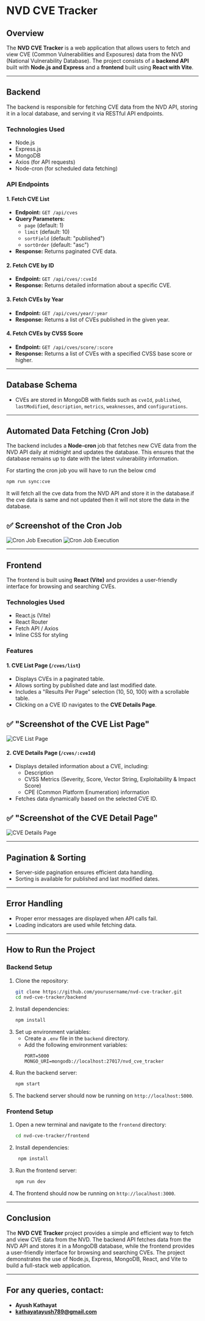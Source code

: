 # NVD CVE Tracker

## Overview

The **NVD CVE Tracker** is a web application that allows users to fetch and view CVE (Common Vulnerabilities and Exposures) data from the NVD (National Vulnerability Database). The project consists of a **backend API** built with **Node.js and Express** and a **frontend** built using **React with Vite**.

---

## Backend

The backend is responsible for fetching CVE data from the NVD API, storing it in a local database, and serving it via RESTful API endpoints.

### Technologies Used

- Node.js
- Express.js
- MongoDB
- Axios (for API requests)
- Node-cron (for scheduled data fetching)

### API Endpoints

#### 1. **Fetch CVE List**

- **Endpoint:** `GET /api/cves`
- **Query Parameters:**
  - `page` (default: 1)
  - `limit` (default: 10)
  - `sortField` (default: "published")
  - `sortOrder` (default: "asc")
- **Response:** Returns paginated CVE data.

#### 2. **Fetch CVE by ID**

- **Endpoint:** `GET /api/cves/:cveId`
- **Response:** Returns detailed information about a specific CVE.

#### 3. **Fetch CVEs by Year**

- **Endpoint:** `GET /api/cves/year/:year`
- **Response:** Returns a list of CVEs published in the given year.

#### 4. **Fetch CVEs by CVSS Score**

- **Endpoint:** `GET /api/cves/score/:score`
- **Response:** Returns a list of CVEs with a specified CVSS base score or higher.

---

## Database Schema

- CVEs are stored in MongoDB with fields such as `cveId`, `published`, `lastModified`, `description`, `metrics`, `weaknesses`, and `configurations`.

---

## Automated Data Fetching (Cron Job)

The backend includes a **Node-cron** job that fetches new CVE data from the NVD API daily at midnight and updates the database. This ensures that the database remains up to date with the latest vulnerability information.

For starting the cron job you will have to run the below cmd 
```sh
npm run sync:cve
```

It will fetch all the cve data from the NVD API and store it in the database.if the cve data is same and not updated then it will not store the data in the database.


## ✅ Screenshot of the Cron Job

![Cron Job Execution](https://i.postimg.cc/rsY5vHJZ/securein-3.jpg)
![Cron Job Execution](https://i.postimg.cc/3rLj4yTj/securein-4.jpg)

---

## Frontend

The frontend is built using **React (Vite)** and provides a user-friendly interface for browsing and searching CVEs.

### Technologies Used

- React.js (Vite)
- React Router
- Fetch API / Axios
- Inline CSS for styling

### Features

#### 1. **CVE List Page (`/cves/list`)**

- Displays CVEs in a paginated table.
- Allows sorting by published date and last modified date.
- Includes a "Results Per Page" selection (10, 50, 100) with a scrollable table.
- Clicking on a CVE ID navigates to the **CVE Details Page**.

## ✅ "Screenshot of the CVE List Page"
![CVE List Page](https://i.postimg.cc/fRPbnNYh/securein-1.png)

#### 2. **CVE Details Page (`/cves/:cveId`)**

- Displays detailed information about a CVE, including:
  - Description
  - CVSS Metrics (Severity, Score, Vector String, Exploitability & Impact Score)
  - CPE (Common Platform Enumeration) information
- Fetches data dynamically based on the selected CVE ID.

## ✅ "Screenshot of the CVE Detail Page"
![CVE Details Page](https://i.postimg.cc/HxdfkTcN/securein-2.png)

---

## Pagination & Sorting

- Server-side pagination ensures efficient data handling.
- Sorting is available for published and last modified dates.

---

## Error Handling

- Proper error messages are displayed when API calls fail.
- Loading indicators are used while fetching data.

---

## How to Run the Project

### Backend Setup

1. Clone the repository:
   ```sh
   git clone https://github.com/yourusername/nvd-cve-tracker.git
   cd nvd-cve-tracker/backend
    ```
2. Install dependencies:
   ```sh
   npm install
   ```
3. Set up environment variables:
    - Create a `.env` file in the `backend` directory.
    - Add the following environment variables:
      ```env
      PORT=5000
      MONGO_URI=mongodb://localhost:27017/nvd_cve_tracker
      ```
4. Run the backend server:
    ```sh
    npm start
    ```
5. The backend server should now be running on `http://localhost:5000`.

### Frontend Setup

1. Open a new terminal and navigate to the `frontend` directory:
   ```sh
   cd nvd-cve-tracker/frontend
   ```
2. Install dependencies:
   ```sh
    npm install
    ```
3. Run the frontend server:
    ```sh
    npm run dev
    ```
4. The frontend should now be running on `http://localhost:3000`.

---

## Conclusion

The **NVD CVE Tracker** project provides a simple and efficient way to fetch and view CVE data from the NVD. The backend API fetches data from the NVD API and stores it in a MongoDB database, while the frontend provides a user-friendly interface for browsing and searching CVEs. The project demonstrates the use of Node.js, Express, MongoDB, React, and Vite to build a full-stack web application.

---

## For any queries, contact:

- **Ayush Kathayat**
- **kathayatayush789@gmail.com**